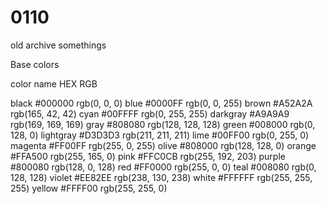# 0110

 old archive somethings
 
 
 
 
 
 
 
 


  Base colors

  color	name	HEX	RGB

  black	#000000	rgb(0, 0, 0)
  blue	#0000FF	rgb(0, 0, 255)
  brown	#A52A2A	rgb(165, 42, 42)
  cyan	#00FFFF	rgb(0, 255, 255)
  darkgray	#A9A9A9	rgb(169, 169, 169)
  gray	#808080	rgb(128, 128, 128)
  green	#008000	rgb(0, 128, 0)
  lightgray	#D3D3D3	rgb(211, 211, 211)
  lime	#00FF00	rgb(0, 255, 0)
  magenta	#FF00FF	rgb(255, 0, 255)
  olive	#808000	rgb(128, 128, 0)
  orange	#FFA500	rgb(255, 165, 0)
  pink	#FFC0CB	rgb(255, 192, 203)
  purple	#800080	rgb(128, 0, 128)
  red	#FF0000	rgb(255, 0, 0)
  teal	#008080	rgb(0, 128, 128)
  violet	#EE82EE	rgb(238, 130, 238)
  white	#FFFFFF	rgb(255, 255, 255)
  yellow	#FFFF00	rgb(255, 255, 0)
